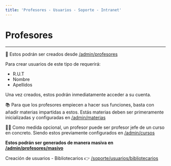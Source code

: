 ```yaml
---
title: 'Profesores - Usuarios - Soporte - Intranet'
---
```

# Profesores
* * *

🔗 Estos podrán ser creados desde [/admin/profesores](/admin/profesores)

Para crear usuarios de este tipo de requerirá:

- R.U.T
- Nombre
- Apellidos

Una vez creados, estos podrán inmediatamente acceder a su cuenta.

📚 Para que los profesores empiecen a hacer sus funciones, basta con añadir materias
impartidas a estos. Estás materias deben ser primeramente inicializadas y configuradas en
[/admin/materias](/admin/materias)

👩‍🏫 Como medida opcional, un profesor puede ser profesor jefe de un curso en concreto. Siendo estos previamente configurados en [/admin/cursos](/admin/cursos)

**Estos podrán ser generados de manera masiva en [/admin/profesores/masivo](/admin/profesores/masivo)**

Creación de usuarios - Bibliotecarios 👉 [/soporte/usuarios/bibliotecarios](/soporte/usuarios/bibliotecarios)
